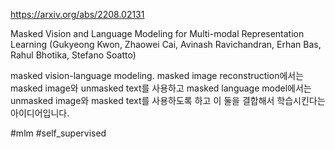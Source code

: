 https://arxiv.org/abs/2208.02131

Masked Vision and Language Modeling for Multi-modal Representation Learning (Gukyeong Kwon, Zhaowei Cai, Avinash Ravichandran, Erhan Bas, Rahul Bhotika, Stefano Soatto)

masked vision-language modeling. masked image reconstruction에서는 masked image와 unmasked text를 사용하고 masked language model에서는 unmasked image와 masked text를 사용하도록 하고 이 둘을 결합해서 학습시킨다는 아이디어입니다.

#mlm #self_supervised 